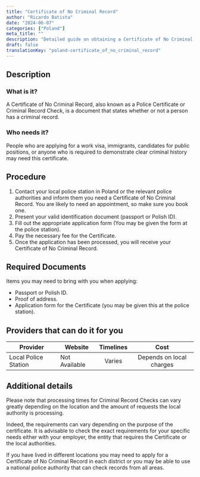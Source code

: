 ```yaml
---
title: "Certificate of No Criminal Record"
author: "Ricardo Batista"
date: "2024-06-07"
categories: ["Poland"]
meta_title: ""
description: "Detailed guide on obtaining a Certificate of No Criminal Record in Poland"
draft: false
translationKey: "poland-certificate_of_no_criminal_record"
---
```


## Description
### What is it?
A Certificate of No Criminal Record, also known as a Police Certificate or Criminal Record Check, is a document that states whether or not a person has a criminal record.

### Who needs it?
People who are applying for a work visa, immigrants, candidates for public positions, or anyone who is required to demonstrate clear criminal history may need this certificate.

## Procedure
1. Contact your local police station in Poland or the relevant police authorities and inform them you need a Certificate of No Criminal Record. You are likely to need an appointment, so make sure you book one.
2. Present your valid identification document (passport or Polish ID).
3. Fill out the appropriate application form (You may be given the form at the police station).
4. Pay the necessary fee for the Certificate. 
5. Once the application has been processed, you will receive your Certificate of No Criminal Record.

## Required Documents
Items you may need to bring with you when applying:

- Passport or Polish ID.
- Proof of address.
- Application form for the Certificate (you may be given this at the police station).

## Providers that can do it for you

| Provider        |     Website     |     Timelines    |       Cost      |
| --------------- | --------------- |  :-------------: | :-------------: |
|Local Police Station| Not Available |Varies|Depends on local charges|

## Additional details
Please note that processing times for Criminal Record Checks can vary greatly depending on the location and the amount of requests the local authority is processing.

Indeed, the requirements can vary depending on the purpose of the certificate. It is advisable to check the exact requirements for your specific needs either with your employer, the entity that requires the Certificate or the local authorities. 

If you have lived in different locations you may need to apply for a Certificate of No Criminal Record in each district or you may be able to use a national police authority that can check records from all areas.
